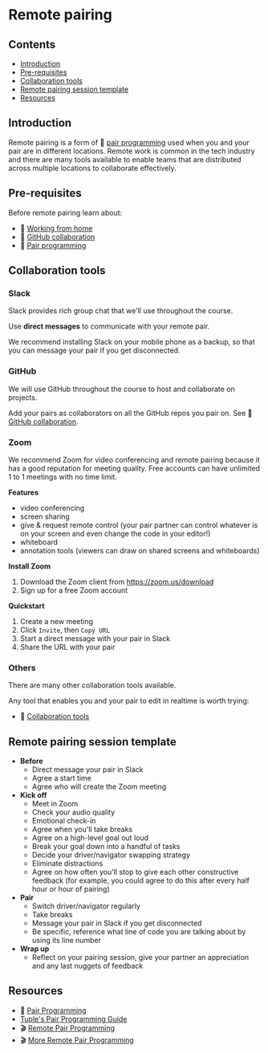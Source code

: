 # Remote pairing

## Contents

- [Introduction](#introduction)
- [Pre-requisites](#pre-requisites)
- [Collaboration tools](#collaboration-tools)
- [Remote pairing session template](#remote-pairing-session-template)
- [Resources](#resources)

## Introduction

Remote pairing is a form of :pill: [pair programming](./pairing.md) used when you and your pair are in different locations. Remote work is common in the tech industry and there are many tools available to enable teams that are distributed across multiple locations to collaborate effectively.

## Pre-requisites

Before remote pairing learn about:
- :pill: [Working from home](./working-from-home.md)
- :pill: [GitHub collaboration](./github_collaboration.md)
- :pill: [Pair programming](./pairing.md)

## Collaboration tools

### Slack

Slack provides rich group chat that we'll use throughout the course.

Use **direct messages** to communicate with your remote pair.

We recommend installing Slack on your mobile phone as a backup, so that you can message your pair if you get disconnected.

### GitHub

We will use GitHub throughout the course to host and collaborate on projects.

Add your pairs as collaborators on all the GitHub repos you pair on. See :pill: [GitHub collaboration](./github_collaboration.md).

### Zoom

We recommend Zoom for video conferencing and remote pairing because it has a good reputation for meeting quality. Free accounts can have unlimited 1 to 1 meetings with no time limit.

**Features**
- video conferencing
- screen sharing
- give & request remote control (your pair partner can control whatever is on your screen and even change the code in your editor!)
- whiteboard
- annotation tools (viewers can draw on shared screens and whiteboards)

**Install Zoom**
1. Download the Zoom client from https://zoom.us/download
1. Sign up for a free Zoom account

**Quickstart**
1. Create a new meeting
1. Click `Invite`, then `Copy URL`
1. Start a direct message with your pair in Slack
1. Share the URL with your pair

### Others

There are many other collaboration tools available.

Any tool that enables you and your pair to edit in realtime is worth trying:

- :pill: [Collaboration tools](./collaboration-tools.md)

## Remote pairing session template

- **Before**
  - Direct message your pair in Slack
  - Agree a start time
  - Agree who will create the Zoom meeting
- **Kick off**
  - Meet in Zoom
  - Check your audio quality
  - Emotional check-in
  - Agree when you'll take breaks
  - Agree on a high-level goal out loud
  - Break your goal down into a handful of tasks
  - Decide your driver/navigator swapping strategy
  - Eliminate distractions
  - Agree on how often you'll stop to give each other constructive feedback (for example, you could agree to do this after every half hour or hour of pairing)
- **Pair**
  - Switch driver/navigator regularly
  - Take breaks
  - Message your pair in Slack if you get disconnected
  - Be specific, reference what line of code you are talking about by using its line number 
- **Wrap up**
  - Reflect on your pairing session, give your partner an appreciation and any last nuggets of feedback

## Resources

- :pill: [Pair Programming](./pairing.md)
- [Tuple's Pair Programming Guide](https://tuple.app/pair-programming-guide/)
- :clapper: [Remote Pair Programming](https://www.youtube.com/watch?v=Yq1qgWvSIdI)
- :clapper: [More Remote Pair Programming](https://www.youtube.com/watch?v=f9ALSPlPQhg)


